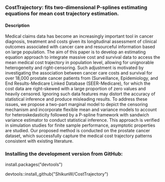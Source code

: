 ### CostTrajectory: fits two-dimensional P-splines estimating equations for mean cost trajectory estimation.

#### Description

Medical claims data has become an increasingly important tool in cancer diagnosis, treatment and costs given its longitudinal assessment of clinical outcomes associated with cancer care and resourceful information based on large population.
The aim of this paper is to develop an estimating equation approach to integrate massive cost and survival data to access the mean medical cost trajectory in population level, allowing for unignorable heterogeneity and right-censoring. 
Such adjustment is motivated by investigating the association between cancer care costs and survival for over 18,000 prostate cancer patients from (Surveillance, Epidemiology, and End Results-Medicare Linked Database (SEER-Medicare), for which the cost data are right-skewed with a large proportion of zero values and heavily censored. 
Ignoring such data features may distort the accuracy of statistical inference and produce misleading results. To address these issues, we propose a two-part marginal model to depict the censoring mechanism and incorporate flexible mean and variance models to account for heteroskedasticity followed by a P-spline framework with sandwich variance estimator to conduct statistical inference. 
This approach is verified in simulation studies for finite sample performance, asymptotic properties are studied. Our proposed method is conducted on the prostate cancer dataset, which successfully capture the medical cost trajectory patterns consistent with existing literature.

### Installing the development version from GitHub:

install.packages("devtools")

devtools::install_github("ShikunW/CostTrajectory")

